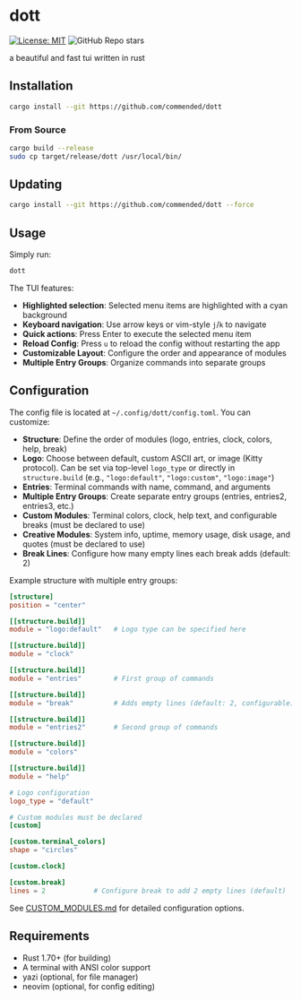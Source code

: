 # dott

[![License: MIT](https://img.shields.io/badge/License-MIT-white.svg)](https://opensource.org/licenses/MIT)
![GitHub Repo stars](https://img.shields.io/github/stars/commended/dott)

a beautiful and fast tui written in rust


## Installation

```bash
cargo install --git https://github.com/commended/dott
```

### From Source

```bash
cargo build --release
sudo cp target/release/dott /usr/local/bin/
```

## Updating

```bash
cargo install --git https://github.com/commended/dott --force
```

## Usage

Simply run:

```bash
dott
```

The TUI features:
- **Highlighted selection**: Selected menu items are highlighted with a cyan background
- **Keyboard navigation**: Use arrow keys or vim-style `j`/`k` to navigate
- **Quick actions**: Press Enter to execute the selected menu item
- **Reload Config**: Press `u` to reload the config without restarting the app
- **Customizable Layout**: Configure the order and appearance of modules
- **Multiple Entry Groups**: Organize commands into separate groups

## Configuration

The config file is located at `~/.config/dott/config.toml`. You can customize:

- **Structure**: Define the order of modules (logo, entries, clock, colors, help, break)
- **Logo**: Choose between default, custom ASCII art, or image (Kitty protocol). Can be set via top-level `logo_type` or directly in `structure.build` (e.g., `"logo:default"`, `"logo:custom"`, `"logo:image"`)
- **Entries**: Terminal commands with name, command, and arguments
- **Multiple Entry Groups**: Create separate entry groups (entries, entries2, entries3, etc.)
- **Custom Modules**: Terminal colors, clock, help text, and configurable breaks (must be declared to use)
- **Creative Modules**: System info, uptime, memory usage, disk usage, and quotes (must be declared to use)
- **Break Lines**: Configure how many empty lines each break adds (default: 2)

Example structure with multiple entry groups:
```toml
[structure]
position = "center"

[[structure.build]]
module = "logo:default"   # Logo type can be specified here

[[structure.build]]
module = "clock"

[[structure.build]]
module = "entries"        # First group of commands

[[structure.build]]
module = "break"          # Adds empty lines (default: 2, configurable)

[[structure.build]]
module = "entries2"       # Second group of commands

[[structure.build]]
module = "colors"

[[structure.build]]
module = "help"

# Logo configuration
logo_type = "default"

# Custom modules must be declared
[custom]

[custom.terminal_colors]
shape = "circles"

[custom.clock]

[custom.break]
lines = 2            # Configure break to add 2 empty lines (default)
```

See [CUSTOM_MODULES.md](CUSTOM_MODULES.md) for detailed configuration options.

## Requirements

- Rust 1.70+ (for building)
- A terminal with ANSI color support
- yazi (optional, for file manager)
- neovim (optional, for config editing)

